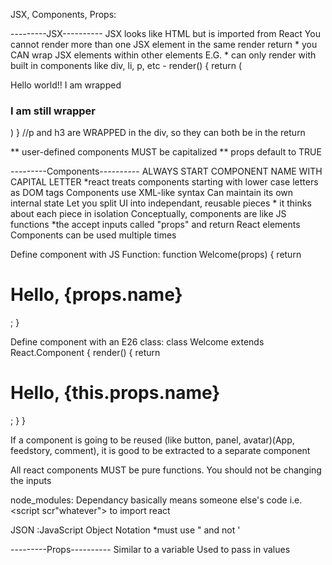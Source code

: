 JSX, Components, Props:


---------JSX----------
JSX looks like HTML but is imported from React
You cannot render more than one JSX element in the same render return
    * you CAN wrap JSX elements within other elements E.G.
    * can only render with built in components like div, li, p, etc
        - render() {
            return (
                <div>
                    <p>Hello world!! I am wrapped</p>
                    <h3> I am still wrapper </h3>
                </div>
            )
            }        //p and h3 are WRAPPED in the div, so they can both be in the return



** user-defined components MUST be capitalized 
** props default to TRUE


---------Components----------
ALWAYS START COMPONENT NAME WITH CAPITAL LETTER
    *react treats components starting with lower case letters as DOM tags
Components use XML-like syntax
Can maintain its own internal state
Let you split UI into independant, reusable pieces
    * it thinks about each piece in isolation
Conceptually, components are like JS functions
    *the accept inputs called "props" and return React elements
Components can be used multiple times

Define component with JS Function:
function Welcome(props) {
  return <h1>Hello, {props.name}</h1>;
}



Define component with an E26 class:
class Welcome extends React.Component {
  render() {
    return <h1>Hello, {this.props.name}</h1>;
  }
}



If a component is going to be reused (like button, panel, avatar)(App, feedstory, comment), it is good to be extracted to a separate component

All react components MUST be pure functions. You should not be changing the inputs


node_modules:
Dependancy basically means someone else's code
    i.e. <script scr"whatever"></script> to import react



JSON :JavaScript Object Notation
    *must use " and not '




---------Props----------
Similar to a variable
Used to pass in values